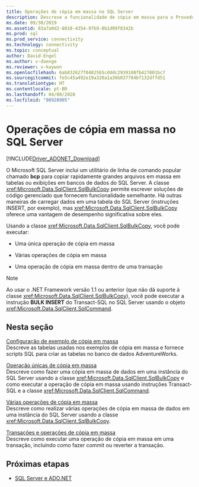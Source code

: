 ```yaml
---
title: Operações de cópia em massa no SQL Server
description: Descreve a funcionalidade de cópia em massa para o Provedor de Dados .NET para SQL Server.
ms.date: 09/30/2019
ms.assetid: 83a7a0d2-8018-4354-97b9-0b1d99f8342b
ms.prod: sql
ms.prod_service: connectivity
ms.technology: connectivity
ms.topic: conceptual
author: David-Engel
ms.author: v-daenge
ms.reviewer: v-kaywon
ms.openlocfilehash: 6ab832627f04825b5cdddc2939108fb427801bc7
ms.sourcegitcommit: fe5c45a492e19a320a1a36b037704bf132dffd51
ms.translationtype: HT
ms.contentlocale: pt-BR
ms.lasthandoff: 04/08/2020
ms.locfileid: "80928905"
---
```

# <a name="bulk-copy-operations-in-sql-server"></a>Operações de cópia em massa no SQL Server

[!INCLUDE[Driver_ADONET_Download](../../../includes/driver_adonet_download.md)]

O Microsoft SQL Server inclui um utilitário de linha de comando popular chamado **bcp** para copiar rapidamente grandes arquivos em massa em tabelas ou exibições em bancos de dados do SQL Server. A classe <xref:Microsoft.Data.SqlClient.SqlBulkCopy> permite escrever soluções de código gerenciado que fornecem funcionalidade semelhante. Há outras maneiras de carregar dados em uma tabela do SQL Server (instruções INSERT, por exemplo), mas <xref:Microsoft.Data.SqlClient.SqlBulkCopy> oferece uma vantagem de desempenho significativa sobre eles.  
  
Usando a classe <xref:Microsoft.Data.SqlClient.SqlBulkCopy>, você pode executar:  
  
- Uma única operação de cópia em massa  
  
- Várias operações de cópia em massa  
  
- Uma operação de cópia em massa dentro de uma transação  
  
> [!NOTE]
>  Ao usar o .NET Framework versão 1.1 ou anterior (que não dá suporte à classe <xref:Microsoft.Data.SqlClient.SqlBulkCopy>), você pode executar a instrução **BULK INSERT** do Transact-SQL no SQL Server usando o objeto <xref:Microsoft.Data.SqlClient.SqlCommand>.  
  
## <a name="in-this-section"></a>Nesta seção  
[Configuração de exemplo de cópia em massa](bulk-copy-example-setup.md)  
Descreve as tabelas usadas nos exemplos de cópia em massa e fornece scripts SQL para criar as tabelas no banco de dados AdventureWorks.  
  
[Operação únicas de cópia em massa](single-bulk-copy-operations.md)  
Descreve como fazer uma cópia em massa de dados em uma instância do SQL Server usando a classe <xref:Microsoft.Data.SqlClient.SqlBulkCopy> e como executar a operação de cópia em massa usando instruções Transact-SQL e a classe <xref:Microsoft.Data.SqlClient.SqlCommand>.  
  
[Várias operações de cópia em massa](multiple-bulk-copy-operations.md)  
Descreve como realizar várias operações de cópia em massa de dados em uma instância do SQL Server usando a classe <xref:Microsoft.Data.SqlClient.SqlBulkCopy>.  
  
[Transações e operações de cópia em massa](transaction-bulk-copy-operations.md)  
Descreve como executar uma operação de cópia em massa em uma transação, incluindo como fazer commit ou reverter a transação.  
  
## <a name="next-steps"></a>Próximas etapas
- [SQL Server e ADO.NET](index.md)

